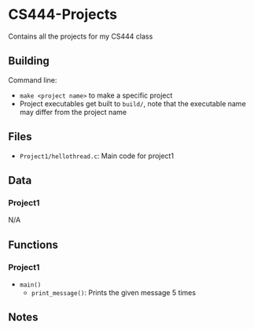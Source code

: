 # CS444-Projects
Contains all the projects for my CS444 class

## Building

Command line:
* `make <project name>` to make a specific project
* Project executables get built to `build/`, note that the executable name may differ from the project name


## Files

* `Project1/hellothread.c`: Main code for project1


## Data

### Project1
N/A


## Functions

### Project1
* `main()`
    * `print_message()`: Prints the given message 5 times


## Notes



